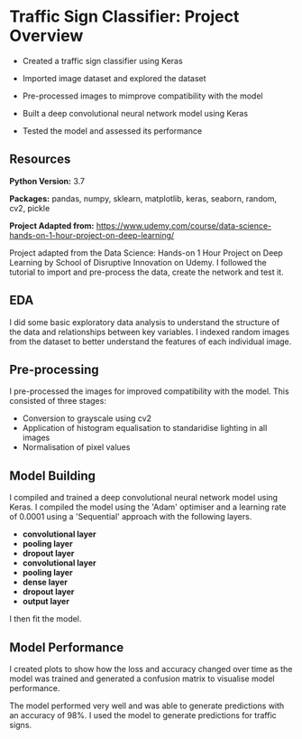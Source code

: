 # Traffic Sign Classifier: Project Overview

- Created a traffic sign classifier using Keras

- Imported image dataset and explored the dataset

- Pre-processed images to mimprove compatibility with the model

- Built a deep convolutional neural network model using Keras 

- Tested the model and assessed its performance

## Resources

**Python Version:** 3.7

**Packages:** pandas, numpy, sklearn, matplotlib, keras, seaborn, random, cv2, pickle

**Project Adapted from:** https://www.udemy.com/course/data-science-hands-on-1-hour-project-on-deep-learning/

Project adapted from the Data Science: Hands-on 1 Hour Project on Deep Learning by School of Disruptive Innovation on Udemy. I followed the tutorial to import and pre-process the data, create the network and test it.

## EDA

I did some basic exploratory data analysis to understand the structure of the data and relationships between key variables. I indexed random images from the dataset to better understand the features of each individual image. 

## Pre-processing

I pre-processed the images for improved compatibility with the model. This consisted of three stages:

- Conversion to grayscale using cv2
- Application of histogram equalisation to standaridise lighting in all images
- Normalisation of pixel values

## Model Building

I compiled and trained a deep convolutional neural network model using Keras. I compiled the model using the 'Adam' optimiser and a learning rate of 0.0001 using a 'Sequential' approach with the following layers.  

- **convolutional layer**
- **pooling layer**
- **dropout layer**
- **convolutional layer**
- **pooling layer**
- **dense layer**
- **dropout layer**
- **output layer**

I then fit the model. 

## Model Performance

I created plots to show how the loss and accuracy changed over time as the model was trained and generated a confusion matrix to visualise model performance. 



The model performed very well and was able to generate predictions with an accuracy of 98%. I used the model to generate predictions for traffic signs. 
 

 
 



